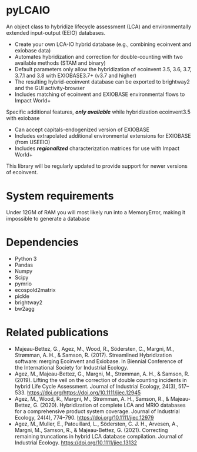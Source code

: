 # pyLCAIO
An object class to hybridize lifecycle assessment (LCA) and environmentally extended input-output (EEIO) databases.


* Create your own LCA-IO hybrid database (e.g., combining ecoinvent and exiobase data)
* Automates hybridization and correction for double-counting with two available methods (STAM and binary)
* Default parameters only allow the hybridization of ecoinvent 3.5, 3.6, 3.7, 3.7.1 and 3.8 with EXIOBASE3.7+ (v3.7 and higher)
* The resulting hybrid-ecoinvent database can be exported to brightway2 and the GUI activity-browser
* Includes matching of ecoinvent and EXIOBASE environmental flows to Impact World+

Specific additional features, _**only available**_ while hybridization ecoinvent3.5 with exiobase
* Can accept capitals-endogenized version of EXIOBASE
* Includes extrapolated additional environmental extensions for EXIOBASE (from USEEIO)
* Includes _**regionalized**_ characterization matrices for use with Impact World+

This library will be regularly updated to provide support for newer versions of ecoinvent.

# System requirements
Under 12GM of RAM you will most likely run into a MemoryError, making it impossible to generate a database

# Dependencies
* Python 3
* Pandas
* Numpy
* Scipy
* pymrio
* ecospold2matrix
* pickle
* brightway2
* bw2agg

# Related publications
* Majeau-Bettez, G., Agez, M., Wood, R., Södersten, C., Margni, M., Strømman, A. H., & Samson, R. (2017). Streamlined Hybridization software: merging Ecoinvent and Exiobase. In Biennial Conference of the International Society for Industrial Ecology.
* Agez, M., Majeau-Bettez, G., Margni, M., Strømman, A. H., & Samson, R. (2019). Lifting the veil on the correction of double counting incidents in hybrid Life Cycle Assessment. Journal of Industrial Ecology, 24(3), 517–533. https://doi.org/https://doi.org/10.1111/jiec.12945
* Agez, M., Wood, R., Margni, M., Strømman, A. H., Samson, R., & Majeau-Bettez, G. (2020). Hybridization of complete LCA and MRIO databases for a comprehensive product system coverage. Journal of Industrial Ecology, 24(4), 774–790. https://doi.org/10.1111/jiec.12979
* Agez, M., Muller, E., Patouillard, L., Södersten, C. J. H., Arvesen, A., Margni, M., Samson, R., & Majeau-Bettez, G. (2021). Correcting remaining truncations in hybrid LCA database compilation. Journal of Industrial Ecology. https://doi.org/10.1111/jiec.13132